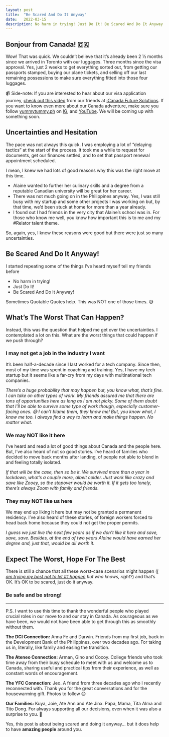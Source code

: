 ```yaml
---
layout: post
title:  "Be Scared And Do It Anyway"
date:   2022-03-15
description: No harm in trying! Just Do It! Be Scared And Do It Anyway!
---
```


## Bonjour from Canada! 🇨🇦

Wow! That was quick. We couldn’t believe that it’s already been 2 1⁄2 months since we arrived in Toronto with our luggages. Three months since the visa approval. Yes, just 2 weeks to get everything sorted out, from getting our passports stamped, buying our plane tickets, and selling off our last remaining possessions to make sure everything fitted into those four luggages.

<p class="quote">📹 Side-note: If you are interested to hear about our visa application journey, <a href="https://www.facebook.com/icanadafsi/posts/491898439043550">check out this video</a> from our friends at <a href="https://www.facebook.com/icanadafsi/">iCanada Future Solutions</a>. If you want to know even more about our Canada adventure, make sure you follow <a href="http://yummytummy.ph/">yummytummy.ph</a> on <a href="https://www.instagram.com/yummytummy.ph/">IG</a>, and <a href="https://www.youtube.com/yummytummyph">YouTube</a>. We will be coming up with something soon.</p>

## Uncertainties and Hesitation

The pace was not always this quick. I was employing a lot of “delaying tactics” at the start of the process. It took me a while to request for documents, get our finances settled, and to set that passport renewal appointment scheduled.

I mean, I knew we had lots of good reasons why this was the right move at this time.

- Alaine wanted to further her culinary skills and a degree from a reputable Canadian university will be great for her career.
- There was not much going on in the Philippines anyway. Yes, I was still busy with my startup and some other projects I was working on but, by that time, we’d been stuck at home for more than a year already.
- I found out I had friends in the very city that Alaine’s school was in. For those who know me well, you know how important this is to me and my #Relator talent theme.

So, again, yes, I knew these reasons were good but there were just so many uncertainties.

## Be Scared And Do It Anyway!

I started repeating some of the things I’ve heard myself tell my friends before

- No harm in trying!
- Just Do It!
- Be Scared And Do It Anyway!

Sometimes Quotable Quotes help. This was NOT one of those times. 😅

## What’s The Worst That Can Happen?

Instead, this was the question that helped me get over the uncertainties. I contemplated a lot on this. What are the worst things that could happen if we push through?

### I may not get a job in the industry I want

It’s been half-a-decade since I last worked for a tech company. Since then, most of my time was spent in coaching and training. Yes, I have my tech startup but it seems like a far-cry from my days with multinational tech companies.

*There’s a huge probability that may happen but, you know what, that’s fine. I can take on other types of work. My friends assured me that there are tons of opportunities here as long as I am not picky. Some of them doubt that I’ll be able to survive some type of work though, especially customer-facing ones. 😅 I can’t blame them, they know me! But, you know what, I know me too. I always find a way to learn and make things happen. No matter what.*

### We may NOT like it here

I’ve heard and read a lot of good things about Canada and the people here. But, I’ve also heard of not so good stories. I’ve heard of families who decided to move back months after landing, of people not able to blend in and feeling totally isolated.

*If that will be the case, then so be it. We survived more than a year in lockdown, what’s a couple more, albeit colder. Just work like crazy and save like Zooey, so the stopover would be worth it. If it gets too lonely, there’s always Zoom with family and friends.*

### They may NOT like us here

We may end up liking it here but may not be granted a permanent residency. I’ve also heard of these stories, of foreign workers forced to head back home because they could not get the proper permits.

*I guess we just live the next few years as if we don’t like it here and save, save, save. Besides, at the end of two years Alaine would have earned her degree and, just that, would be all worth it.*

## Expect The Worst, Hope For The Best

There is still a chance that all these worst-case scenarios might happen (*[I am trying my best not to let #1 happen](/blog/agile-mba-with-the-job-hackers/) but who knows, right?*) and that’s OK. It’s OK to be scared, just do it anyway.

### Be safe and be strong!

<hr>

P.S. I want to use this time to thank the wonderful people who played crucial roles in our move to and our stay in Canada. As courageous as we have been, we would not have been able to get through this as smoothly without them.

**The DCI Connection:** Anna Fe and Darwin. Friends from my first job, back in the Development Bank of the Philippines, over two decades ago. For taking us in, literally, like family and easing the transition.

**The Ateneo Connection:** Arman, Gino and Cocoy. College friends who took time away from their busy schedule to meet with us and welcome us to Canada, sharing useful and practical tips from their experience, as well as constant words of encouragement.

**The YFC Connection:** Jeo. A friend from three decades ago who I recently reconnected with. Thank you for the great conversations and for the housewarming gift. Photos to follow 😉

**Our Families:** Kuya, Joie, Ate Ann and Ate Jinx. Papa, Mama, Tita Alma and Tito Dong. For always supporting all our decisions, even when it was also a surprise to you. 🥰

Yes, this post is about being scared and doing it anyway… but it does help to have **amazing people** around you.